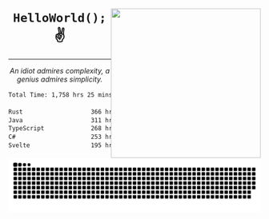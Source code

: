 <div text-align="center">
    <img src="https://i.imgur.com/h1q15Kt.gife" align="right" width="299" height="299">
    <h1 align="center"><code>HelloWorld();</code> ✌️</h1>
    <hr>
    <p align="center"><i>An idiot admires complexity, a genius admires simplicity.</i></p>
</div>

<!--START_SECTION:waka-->

```txt
Total Time: 1,758 hrs 25 mins

Rust                   366 hrs 48 mins █████░░░░░░░░░░░░░░░░░░░░   19.68 %
Java                   311 hrs 23 mins ████▒░░░░░░░░░░░░░░░░░░░░   16.71 %
TypeScript             268 hrs 33 mins ███▓░░░░░░░░░░░░░░░░░░░░░   14.41 %
C#                     253 hrs 12 mins ███▒░░░░░░░░░░░░░░░░░░░░░   13.58 %
Svelte                 195 hrs 22 mins ██▓░░░░░░░░░░░░░░░░░░░░░░   10.48 %
```

<!--END_SECTION:waka-->

<picture>
  <source media="(prefers-color-scheme: dark)" srcset="https://raw.githubusercontent.com/Somfic/Somfic/main/github-contribution-grid-snake-dark.svg">
  <source media="(prefers-color-scheme: light)" srcset="https://raw.githubusercontent.com/Somfic/Somfic/main/github-contribution-grid-snake.svg">
  <img alt="github contribution grid snake animation" src="https://raw.githubusercontent.com/Somfic/Somfic/main/github-contribution-grid-snake.svg">
</picture>
